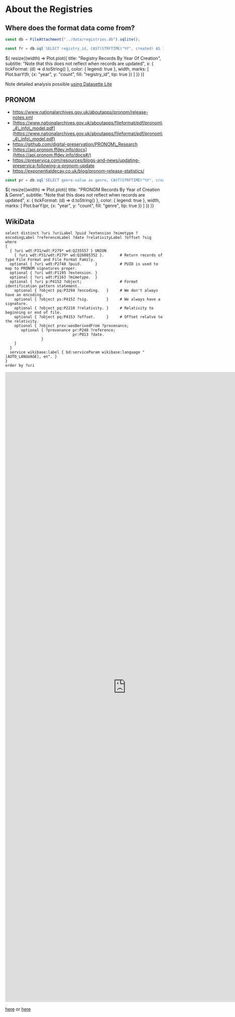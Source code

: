 # About the Registries
## Where does the format data come from?


```js
const db = FileAttachment("../data/registries.db").sqlite();
```

```js
const fr = db.sql`SELECT registry_id, CAST(STRFTIME("%Y", created) AS INT) AS year, COUNT(*) as count FROM formats GROUP BY registry_id, year;`;
```

<div class="card">
${ resize((width) => Plot.plot({
  title: "Registry Records By Year Of Creation",
  subtitle: "Note that this does not reflect when records are updated",
  x: { tickFormat: (d) => d.toString() },
  color: { legend: true },
  width,
  marks: [
    Plot.barY(fr, {x: "year", y: "count", fill: "registry_id", tip: true })
  ] 
})
)}
</div>

Note detailed analysis possible [using Datasette Lite](https://lite.datasette.io/?url=https://raw.githubusercontent.com/digipres/workbench/main/src/data/registries.db#/registries/formats?_facet_size=8&_searchmode=raw&_facet=registry_id&_facet_array=genres&_facet_array=extensions&_facet_array=iana_media_types)

## PRONOM

* https://www.nationalarchives.gov.uk/aboutapps/pronom/release-notes.xml
* [https://www.nationalarchives.gov.uk/aboutapps/fileformat/pdf/pronom\_4\_info\_model.pdf](https://www.nationalarchives.gov.uk/aboutapps/fileformat/pdf/pronom\_4\_info\_model.pdf)
* https://github.com/digital-preservation/PRONOM\_Research
* [https://api.pronom.ffdev.info/docs](https://api.pronom.ffdev.info/docs#/)
* https://preservica.com/resources/blogs-and-news/updating-preservica-following-a-pronom-update
* https://exponentialdecay.co.uk/blog/pronom-release-statistics/

```js
const pr = db.sql`SELECT genre.value as genre, CAST(STRFTIME("%Y", created) AS INT) AS year, COUNT(*) as count FROM formats, JSON_EACH(formats.genres) genre WHERE registry_id == 'pronom' GROUP BY genre.value, year ORDER BY year;`;
```

<div class="card">
${ resize((width) => Plot.plot({
  title: "PRONOM Records By Year of Creation & Genre",
  subtitle: "Note that this does not reflect when records are updated",
  x: { tickFormat: (d) => d.toString() },
  color: { legend: true },
  width,
  marks: [
    Plot.barY(pr, {x: "year", y: "count", fill: "genre", tip: true })
  ] 
})
)}
</div>


## WikiData

```sparql
select distinct ?uri ?uriLabel ?puid ?extension ?mimetype ?encodingLabel ?referenceLabel ?date ?relativityLabel ?offset ?sig
where
{
  { ?uri wdt:P31/wdt:P279* wd:Q235557 } UNION 
    { ?uri wdt:P31/wdt:P279* wd:Q26085352 }.       # Return records of type File Format and File Format Family.
  optional { ?uri wdt:P2748 ?puid.      }          # PUID is used to map to PRONOM signatures proper.
  optional { ?uri wdt:P1195 ?extension. }
  optional { ?uri wdt:P1163 ?mimetype.  }
  optional { ?uri p:P4152 ?object;                 # Format identification pattern statement.
    optional { ?object pq:P3294 ?encoding.   }     # We don't always have an encoding.
    optional { ?object ps:P4152 ?sig.        }     # We always have a signature.
    optional { ?object pq:P2210 ?relativity. }     # Relativity to beginning or end of file.
    optional { ?object pq:P4153 ?offset.     }     # Offset relatve to the relativity.
    optional { ?object prov:wasDerivedFrom ?provenance;
       optional { ?provenance pr:P248 ?reference;
                              pr:P813 ?date.
                }
    }
  }
  service wikibase:label { bd:serviceParam wikibase:language "[AUTO_LANGUAGE], en". }
}
order by ?uri
```

<iframe style="width: 80vw; height: 50vh; border: none;" src="https://query.wikidata.org/embed.html#select%20distinct%20%3Furi%20%3FuriLabel%20%3Fpuid%20%3Fextension%20%3Fmimetype%20%3FencodingLabel%20%3FreferenceLabel%20%3Fdate%20%3FrelativityLabel%20%3Foffset%20%3Fsig%0Awhere%0A%7B%0A%20%20%7B%3Furi%20wdt%3AP31%2Fwdt%3AP279%2a%20wd%3AQ235557%7D%20UNION%20%7B%3Furi%20wdt%3AP31%2Fwdt%3AP279%2a%20wd%3AQ26085352%7D.%20%23%20Return%20records%20of%20type%20File%20Format%20and%20File%20Format%20Family.%0A%20%20optional%20%7B%20%3Furi%20wdt%3AP2748%20%3Fpuid.%20%20%20%20%20%20%7D%20%20%20%20%20%20%20%20%20%20%23%20PUID%20is%20used%20to%20map%20to%20PRONOM%20signatures%20proper.%0A%20%20optional%20%7B%20%3Furi%20wdt%3AP1195%20%3Fextension.%20%7D%0A%20%20optional%20%7B%20%3Furi%20wdt%3AP1163%20%3Fmimetype.%20%20%7D%0A%20%20optional%20%7B%20%3Furi%20p%3AP4152%20%3Fobject%3B%20%20%20%20%20%20%20%20%20%20%20%20%20%20%20%20%20%23%20Format%20identification%20pattern%20statement.%0A%20%20%20%20optional%20%7B%20%3Fobject%20pq%3AP3294%20%3Fencoding.%20%20%20%7D%20%20%20%20%20%23%20We%20don%27t%20always%20have%20an%20encoding.%0A%20%20%20%20optional%20%7B%20%3Fobject%20ps%3AP4152%20%3Fsig.%20%20%20%20%20%20%20%20%7D%20%20%20%20%20%23%20We%20always%20have%20a%20signature.%0A%20%20%20%20optional%20%7B%20%3Fobject%20pq%3AP2210%20%3Frelativity.%20%7D%20%20%20%20%20%23%20Relativity%20to%20beginning%20or%20end%20of%20file.%0A%20%20%20%20optional%20%7B%20%3Fobject%20pq%3AP4153%20%3Foffset.%20%20%20%20%20%7D%20%20%20%20%20%23%20Offset%20relatve%20to%20the%20relativity.%0A%20%20%20%20optional%20%7B%20%3Fobject%20prov%3AwasDerivedFrom%20%3Fprovenance%3B%0A%20%20%20%20%20%20%20optional%20%7B%20%3Fprovenance%20pr%3AP248%20%3Freference%3B%0A%20%20%20%20%20%20%20%20%20%20%20%20%20%20%20%20%20%20%20%20%20%20%20%20%20%20%20%20%20%20pr%3AP813%20%3Fdate.%0A%20%20%20%20%20%20%20%20%20%20%20%20%20%20%20%20%7D%0A%20%20%20%20%7D%0A%20%20%7D%0A%20%20service%20wikibase%3Alabel%20%7B%20bd%3AserviceParam%20wikibase%3Alanguage%20%22%5BAUTO_LANGUAGE%5D%2C%20en%22.%20%7D%0A%7D%0Aorder%20by%20%3Furi%20limit%20100" referrerpolicy="origin" sandbox="allow-scripts allow-same-origin allow-popups" ></iframe>

[here](https://w.wiki/AMhF) or [here](https://query.wikidata.org/sparql?query=select%20distinct%20%3Furi%20%3FuriLabel%20%3Fpuid%20%3Fextension%20%3Fmimetype%20%3FencodingLabel%20%3FreferenceLabel%20%3Fdate%20%3FrelativityLabel%20%3Foffset%20%3Fsig%0Awhere%0A%7B%0A%20%20%3Furi%20wdt%3AP31%2Fwdt%3AP279*%20wd%3AQ235557.%20%20%20%20%20%20%20%20%20%20%20%20%20%20%20%23%20Return%20records%20of%20type%20File%20Format.%0A%20%20optional%20%7B%20%3Furi%20wdt%3AP2748%20%3Fpuid.%20%20%20%20%20%20%7D%20%20%20%20%20%20%20%20%20%20%23%20PUID%20is%20used%20to%20map%20to%20PRONOM%20signatures%20proper.%0A%20%20optional%20%7B%20%3Furi%20wdt%3AP1195%20%3Fextension.%20%7D%0A%20%20optional%20%7B%20%3Furi%20wdt%3AP1163%20%3Fmimetype.%20%20%7D%0A%20%20optional%20%7B%20%3Furi%20p%3AP4152%20%3Fobject%3B%20%20%20%20%20%20%20%20%20%20%20%20%20%20%20%20%20%23%20Format%20identification%20pattern%20statement.%0A%20%20%20%20optional%20%7B%20%3Fobject%20pq%3AP3294%20%3Fencoding.%20%20%20%7D%20%20%20%20%20%23%20We%20don%27t%20always%20have%20an%20encoding.%0A%20%20%20%20optional%20%7B%20%3Fobject%20ps%3AP4152%20%3Fsig.%20%20%20%20%20%20%20%20%7D%20%20%20%20%20%23%20We%20always%20have%20a%20signature.%0A%20%20%20%20optional%20%7B%20%3Fobject%20pq%3AP2210%20%3Frelativity.%20%7D%20%20%20%20%20%23%20Relativity%20to%20beginning%20or%20end%20of%20file.%0A%20%20%20%20optional%20%7B%20%3Fobject%20pq%3AP4153%20%3Foffset.%20%20%20%20%20%7D%20%20%20%20%20%23%20Offset%20relatve%20to%20the%20relativity.%0A%20%20%20%20optional%20%7B%20%3Fobject%20prov%3AwasDerivedFrom%20%3Fprovenance%3B%0A%20%20%20%20%20%20%20optional%20%7B%20%3Fprovenance%20pr%3AP248%20%3Freference%3B%0A%20%20%20%20%20%20%20%20%20%20%20%20%20%20%20%20%20%20%20%20%20%20%20%20%20%20%20%20%20%20pr%3AP813%20%3Fdate.%0A%20%20%20%20%20%20%20%20%20%20%20%20%20%20%20%20%7D%0A%20%20%20%20%7D%0A%20%20%7D%0A%20%20service%20wikibase%3Alabel%20%7B%20bd%3AserviceParam%20wikibase%3Alanguage%20%22en%2C%20en%22.%20%7D%0A%7D%0Aorder%20by%20%3Furi)
